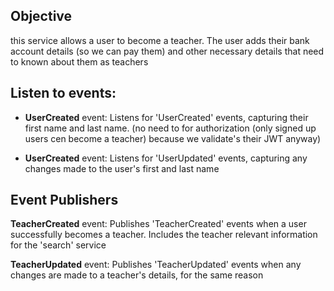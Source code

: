 ## Objective

this service allows a user to become a teacher. The user adds their bank account details (so we can pay them) and other necessary
details that need to known about them as teachers

## Listen to events:

- **UserCreated** event: Listens for 'UserCreated' events, capturing their first name and last name. (no need to for authorization
  (only signed up users cen become a teacher) because we validate's their JWT anyway)

- **UserCreated** event: Listens for 'UserUpdated' events, capturing any changes made to the user's first and last name

## Event Publishers

**TeacherCreated** event: Publishes 'TeacherCreated' events when a user successfully becomes a teacher. Includes the teacher
relevant information for the 'search' service

**TeacherUpdated** event: Publishes 'TeacherUpdated' events when any changes are made to a teacher's details, for the same reason
